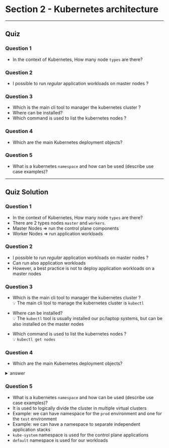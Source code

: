 
# Section 2 - Kubernetes architecture 

---
## Quiz  

### Question 1
 - In the context of Kubernetes, How many node `types` are there?

### Question 2
 - I possible to run *regular* application workloads on master nodes ? 

### Question 3
 - Which is the main cli tool to manager the kubernetes cluster ?
 - Where can be installed?
 - Which command is used to list the kubernetes nodes ?

### Question 4
 - Which are the main Kubernetes deployment objects?

### Question 5
 - What is a kubernetes `namespace` and how can be used (describe use case examples)?  

---
## Quiz Solution

### Question 1
 - In the context of Kubernetes, How many node `types` are there?
 - There are 2 types nodes `master` and `workers`. 
 - Master Nodes => run the control plane components
 - Worker Nodes => run application workloads

### Question 2
 - I possible to run *regular* application workloads on master nodes ?
 - Can run also application workloads
 - However, a best practice is not to deploy application workloads on a master nodes 

### Question 3
 - Which is the main cli tool to manager the kubernetes cluster ?  
 💡 The main cli tool to manage the kubernetes cluster is `kubectl`

 - Where can be installed?  
 💡 The `kubectl` tool is usually installed our pc/laptop systems, but can be also installed on the master nodes 

 - Which command is used to list the kubernetes nodes ?  
 💡 `kubectl get nodes` 

### Question 4
 - Which are the main Kubernetes deployment objects?

<details>
  <summary>answer</summary>
  
 1. ### `Pod` -> The smallest deployable unit
 1. ### `ReplicaSet` -> Used to provide self-healing and scaling
 1. ### `Deployment` -> Used to provide zero-downtime rolling-updates
 1. ### `Service`    -> Provide stable reliable networking for Pods (cannot relay on Pod IP)
 1. ### `Namespace`  -> logically divide the cluster in multiple virtual clusters
</details> 

 
### Question 5
 - What is a kubernetes `namespace` and how can be used (describe use case examples)?  
 - It is used to logically divide the cluster in multiple virtual clusters
 - Example: we can have namespace for the `prod` environment and one for the `test` environment
 - Example: we can have a namespace to separate independent application stacks
 - `kube-system` namespace is used for the control plane applications
 - `default` namespace is used for our workloads 
